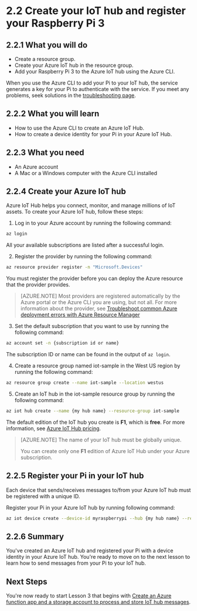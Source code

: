 <properties
 pageTitle="Create your IoT hub and register your Raspberry Pi 3 | Microsoft Azure"
 description="Create a resource group, create an Azure IoT hub, and register your Pi in the Azure IoT hub using the Azure CLI."
 services="iot-hub"
 documentationCenter=""
 authors="shizn"
 manager="timlt"
 tags=""
 keywords=""/>

<tags
 ms.service="iot-hub"
 ms.devlang="multiple"
 ms.topic="article"
 ms.tgt_pltfrm="na"
 ms.workload="na"
 ms.date="09/28/2016"
 ms.author="xshi"/>

# 2.2 Create your IoT hub and register your Raspberry Pi 3

## 2.2.1 What you will do

- Create a resource group.
- Create your Azure IoT hub in the resource group.
- Add your Raspberry Pi 3 to the Azure IoT hub using the Azure CLI.

When you use the Azure CLI to add your Pi to your IoT hub, the service generates a key for your Pi to authenticate with the service. If you meet any problems, seek solutions in the [troubleshooting page](iot-hub-raspberry-pi-kit-node-troubleshooting.md).

## 2.2.2 What you will learn

- How to use the Azure CLI to create an Azure IoT Hub.
- How to create a device identity for your Pi in your Azure IoT Hub.

## 2.2.3 What you need

- An Azure account
- A Mac or a Windows computer with the Azure CLI installed

## 2.2.4 Create your Azure IoT hub

Azure IoT Hub helps you connect, monitor, and manage millions of IoT assets. To create your Azure IoT hub, follow these steps:

1. Log in to your Azure account by running the following command:

```bash
az login
```

All your available subscriptions are listed after a successful login.

2. Register the provider by running the following command:

```bash
az resource provider register -n "Microsoft.Devices"
```

You must register the provider before you can deploy the Azure resource that the provider provides.

> [AZURE.NOTE] Most providers are registered automatically by the Azure portal or the Azure CLI you are using, but not all. For more information about the provider, see [Troubleshoot common Azure deployment errors with Azure Resource Manager](../resource-manager-common-deployment-errors.md)

3. Set the default subscription that you want to use by running the following command:

```bash
az account set -n {subscription id or name}
```

The subscription ID or name can be found in the output of `az login`.

4. Create a resource group named iot-sample in the West US region by running the following command:

```bash
az resource group create --name iot-sample --location westus
```

5. Create an IoT hub in the iot-sample resource group by running the following command:

```bash
az iot hub create --name {my hub name} --resource-group iot-sample
```

The default edition of the IoT hub you create is **F1**, which is **free**. For more information, see [Azure IoT Hub pricing](https://azure.microsoft.com/pricing/details/iot-hub/).

> [AZURE.NOTE] The name of your IoT hub must be globally unique.
>
> You can create only one **F1** edition of Azure IoT Hub under your Azure subscription.

## 2.2.5 Register your Pi in your IoT hub

Each device that sends/receives messages to/from your Azure IoT hub must be registered with a unique ID.

Register your Pi in your Azure IoT hub by running following command:

```bash
az iot device create --device-id myraspberrypi --hub {my hub name} --resource-group iot-sample
```

## 2.2.6 Summary

You've created an Azure IoT hub and registered your Pi with a device identity in your Azure IoT hub. You're ready to move on to the next lesson to learn how to send messages from your Pi to your IoT hub.

## Next Steps

You're now ready to start Lesson 3 that begins with [Create an Azure function app and a storage account to process and store IoT hub messages](iot-hub-raspberry-pi-kit-node-lesson3-deploy-resource-manager-template.md).